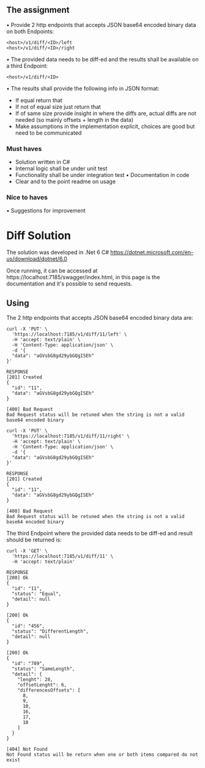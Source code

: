 ## The assignment
• Provide 2 http endpoints that accepts JSON base64 encoded binary data on both Endpoints:
```
<host>/v1/diff/<ID>/left
<host>/v1/diff/<ID>/right
```
• The provided data needs to be diff-ed and the results shall be available on a third Endpoint:
```
<host>/v1/diff/<ID>
```
• The results shall provide the following info in JSON format:
- If equal return that
- If not of equal size just return that
- If of same size provide insight in where the diffs are, actual diffs are not needed (so mainly offsets + length in the data)
- Make assumptions in the implementation explicit, choices are good but need to be communicated

### Must haves
- Solution written in C#
- Internal logic shall be under unit test
- Functionality shall be under integration test • Documentation in code
- Clear and to the point readme on usage

### Nice to haves
• Suggestions for improvement

# Diff Solution

The solution was developed in .Net 6 C# https://dotnet.microsoft.com/en-us/download/dotnet/6.0

Once running, it can be accessed at https://localhost:7185/swagger/index.html, in this page is the documentation and it's possible to send requests.

## Using

The 2 http endpoints that accepts JSON base64 encoded binary data are:

```
curl -X 'PUT' \
  'https://localhost:7185/v1/diff/11/left' \
  -H 'accept: text/plain' \
  -H 'Content-Type: application/json' \
  -d '{
  "data": "aGVsbG8gd29ybGQgISEh"
}'

RESPONSE
[201] Created
{
  "id": "11",
  "data": "aGVsbG8gd29ybGQgISEh"
}

[400] Bad Request
Bad Request status will be retuned when the string is not a valid base64 encoded binary
```

```
curl -X 'PUT' \
  'https://localhost:7185/v1/diff/11/right' \
  -H 'accept: text/plain' \
  -H 'Content-Type: application/json' \
  -d '{
  "data": "aGVsbG8gd29ybGQgISEh"
}'

RESPONSE
[201] Created
{
  "id": "11",
  "data": "aGVsbG8gd29ybGQgISEh"
}

[400] Bad Request
Bad Request status will be retuned when the string is not a valid base64 encoded binary
```

The third Endpoint where the provided data needs to be diff-ed and result should be returned is:

```
curl -X 'GET' \
  'https://localhost:7185/v1/diff/11' \
  -H 'accept: text/plain'
  
RESPONSE
[200] Ok
{
  "id": "11",
  "status": "Equal",
  "detail": null
}

[200] Ok
{
  "id": "456",
  "status": "DifferentLength",
  "detail": null
}

[200] Ok
{
  "id": "789",
  "status": "SameLength",
  "detail": {
    "lenght": 28,
    "offsetLenght": 6,
    "differencesOffsets": [
      8,
      9,
      10,
      16,
      17,
      18
    ]
  }
}

[404] Not Found
Not Found status will be return when one or both items compared do not exist
```
